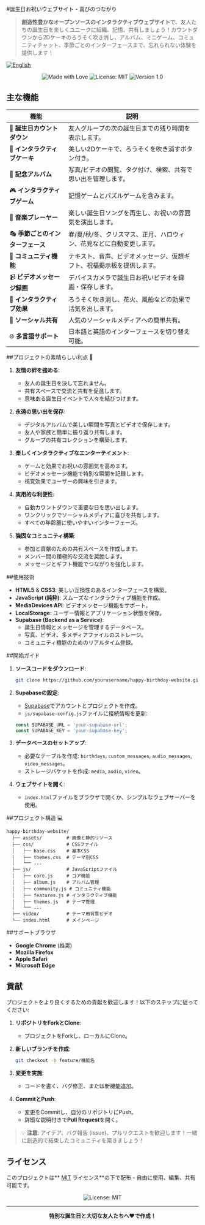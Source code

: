 #誕生日お祝いウェブサイト - 喜びのつながり

> **創造性豊かなオープンソースのインタラクティブウェブサイト**で、友人たちの誕生日を楽しくユニークに組織、記憶、共有しましょう！カウントダウンから2Dケーキのろうそく吹き消し、アルバム、ミニゲーム、コミュニティチャット、季節ごとのインターフェースまで、忘れられない体験を提供します！

[![English](https://img.shields.io/badge/lang-English-blue)](README.en.md)

<p align="center">
  <img src="https://img.shields.io/badge/Made%20with-❤️-ff69b4" alt="Made with Love">
  <img src="https://img.shields.io/badge/License-MIT-yellow.svg" alt="License: MIT">
  <img src="https://img.shields.io/badge/Version-1.0-brightgreen" alt="Version 1.0">
</p>

## 主な機能 

| **機能**                     | **説明**                                                                 |
|------------------------------|--------------------------------------------------------------------------|
| 🎉 **誕生日カウントダウン**   | 友人グループの次の誕生日までの残り時間を表示します。                     |
| 🎂 **インタラクティブケーキ** | 美しい2Dケーキで、ろうそくを吹き消すボタン付き。                       |
| 📸 **記念アルバム**          | 写真/ビデオの閲覧、タグ付け、検索、共有で思い出を管理します。             |
| 🎮 **インタラクティブゲーム** | 記憶ゲームとパズルゲームを含みます。                                   |
| 🎵 **音楽プレーヤー**         | 楽しい誕生日ソングを再生し、お祝いの雰囲気を演出します。                 |
| 🎭 **季節ごとのインターフェース** | 春/夏/秋/冬、クリスマス、正月、ハロウィン、花見などに自動変更します。 |
| 💬 **コミュニティ機能**      | テキスト、音声、ビデオメッセージ、仮想ギフト、祝福掲示板を提供します。   |
| 📹 **ビデオメッセージ録画**  | デバイスカメラで誕生日お祝いビデオを録画・保存します。                   |
| 🎈 **インタラクティブ効果**  | ろうそく吹き消し、花火、風船などの効果で活気を出します。                 |
| 📱 **ソーシャル共有**        | 人気のソーシャルメディアへの簡単共有。                                 |
| 🌐 **多言語サポート**        | 日本語と英語のインターフェースを切り替え可能。                       |

##プロジェクトの素晴らしい利点 💖

1. **友情の絆を強める**:
   - 友人の誕生日を決して忘れません。
   - 共有スペースで交流と共有を促進します。
   - 意味ある誕生日イベントで人々を結びつけます。

2. **永遠の思い出を保存**:
   - デジタルアルバムで美しい瞬間を写真とビデオで保存します。
   - 友人や家族と簡単に振り返り共有します。
   - グループの共有コレクションを構築します。

3. **楽しくインタラクティブなエンターテイメント**:
   - ゲームと効果でお祝いの雰囲気を高めます。
   - ビデオメッセージ機能で特別な瞬間を記録します。
   - 視覚効果でユーザーの興味を引きます。

4. **実用的な利便性**:
   - 自動カウントダウンで重要な日を思い出します。
   - ワンクリックでソーシャルメディアに喜びを共有します。
   - すべての年齢層に使いやすいインターフェース。

5. **強固なコミュニティ構築**:
   - 参加と貢献のための共有スペースを作成します。
   - メンバー間の積極的な交流を奨励します。
   - メッセージとギフト機能でつながりを強化します。

##使用技術

- **HTML5** & **CSS3**: 美しい互換性のあるインターフェースを構築。
- **JavaScript (純粋)**: スムーズなインタラクティブ機能を作成。
- **MediaDevices API**: ビデオメッセージ機能をサポート。
- **LocalStorage**: ユーザー情報とアプリケーション状態を保存。
- **Supabase (Backend as a Service)**:
  - 誕生日情報とメッセージを管理するデータベース。
  - 写真、ビデオ、多メディアファイルのストレージ。
  - コミュニティ機能のためのリアルタイム登録。

##開始ガイド

1. **ソースコードをダウンロード**:
   ```bash
   git clone https://github.com/yourusername/happy-birthday-website.git
   ```

2. **Supabaseの設定**:
   - [Supabase](https://supabase.io/)でアカウントとプロジェクトを作成。
   - `js/supabase-config.js`ファイルに接続情報を更新:
   ```javascript
   const SUPABASE_URL = 'your-supabase-url';
   const SUPABASE_KEY = 'your-supabase-key';
   ```

3. **データベースのセットアップ**:
   - 必要なテーブルを作成: `birthdays`, `custom_messages`, `audio_messages`, `video_messages`。
   - ストレージバケットを作成: `media`, `audio`, `video`。

4. **ウェブサイトを開く**:
   - `index.html`ファイルをブラウザで開くか、シンプルなウェブサーバーを使用。

##プロジェクト構造 💻

```
happy-birthday-website/
  ├── assets/         # 画像と静的リソース
  ├── css/            # CSSファイル
  │   ├── base.css    # 基本CSS
  │   ├── themes.css  # テーマ別CSS
  │   └── ...
  ├── js/             # JavaScriptファイル
  │   ├── core.js     # コア機能
  │   ├── album.js    # アルバム管理
  │   ├── community.js # コミュニティ機能
  │   ├── features.js # インタラクティブ機能
  │   ├── themes.js   # テーマ管理
  │   └── ...
  ├── video/          # テーマ用背景ビデオ
  └── index.html      # メインページ
```

##サポートブラウザ 

- **Google Chrome** (推奨)
- **Mozilla Firefox**
- **Apple Safari**
- **Microsoft Edge**

##  貢献 

プロジェクトをより良くするための貢献を歓迎します！以下のステップに従ってください:

1. **リポジトリをForkとClone**:
   - プロジェクトをForkし、ローカルにClone。

2. **新しいブランチを作成**:
   ```bash
   git checkout -b feature/機能名
   ```

3. **変更を実施**:
   - コードを書く、バグ修正、または新機能追加。

4. **CommitとPush**:
   - 変更をCommitし、自分のリポジトリにPush。
   - 詳細な説明付きで**Pull Request**を開く。

> 💡 **注意**: アイデア、バグ報告 (issue)、プルリクエストを歓迎します！一緒に創造的で結束したコミュニティを築きましょう！

## ライセンス 

このプロジェクトは** [MIT](LICENSE) ライセンス**の下で配布 - 自由に使用、編集、共有可能です。

<p align="center">
  <img src="https://img.shields.io/badge/License-MIT-yellow.svg" alt="License: MIT">
</p>

---

<p align="center">
  <strong>特別な誕生日と大切な友人たちへ❤️で作成！</strong>
</p>